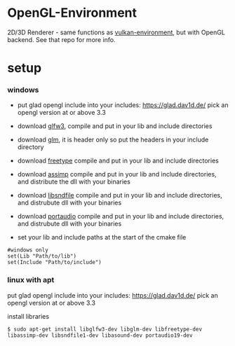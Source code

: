 # OpenGL-Environment
2D/3D Renderer - same functions as [vulkan-environment](https://github.com/NoamZeise/Vulkan-Environment), but with OpenGL backend. See that repo for more info.



# setup

### windows

* put glad opengl include into your includes: https://glad.dav1d.de/ pick an opengl version at or above 3.3

* download [glfw3](https://www.glfw.org/), compile and put in your lib and include directories

* download [glm](https://github.com/g-truc/glm), it is header only so put the headers in your include directory

* download [freetype](https://freetype.org/download.html) compile and put in your lib and include directories

* download [assimp](https://github.com/assimp/assimp/blob/master/Build.md) compile and put in your lib and include directories, and distribute the dll with your binaries

* download [libsndfile](http://www.mega-nerd.com/libsndfile/#Download) compile and put in your lib and include directories, and distrubute dll with your binaries

* download [portaudio](http://files.portaudio.com/docs/v19-doxydocs/compile_windows.html) compile and put in your lib and include directories, and distrubute dll with your binaries

* set your lib and include paths at the start of the cmake file
```
#windows only
set(Lib "Path/to/lib")
set(Include "Path/to/include")
```

### linux with apt
put glad opengl include into your includes: https://glad.dav1d.de/ pick an opengl version at or above 3.3

install libraries
```
$ sudo apt-get install libglfw3-dev libglm-dev libfreetype-dev libassimp-dev libsndfile1-dev libasound-dev portaudio19-dev
```
